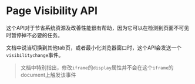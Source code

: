 # Page Visibility API

这个API对于节省系统资源及改善性能很有帮助，因为它可以在检测到页面不可见时暂停掉不必要的任务。

文档中说当切换到其他tab页，或者最小化浏览器窗口时，这个API会发送一个`visibilitychange`事件。

> 文档中特别指出，修改`iframe`的`display`属性并不会在这个`iframe`的document上触发该事件
